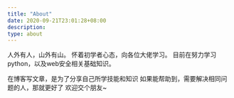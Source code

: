 ```yaml
---
title: "About"
date: 2020-09-21T23:01:28+08:00
description: 
type: about
---
```


人外有人，山外有山。
怀着初学者心态，向各位大佬学习。
目前在努力学习 python，以及web安全相关基础知识。

在博客写文章，是为了分享自己所学技能和知识 
如果能帮助到，需要解决相同问题的人，那就更好了
欢迎交个朋友~